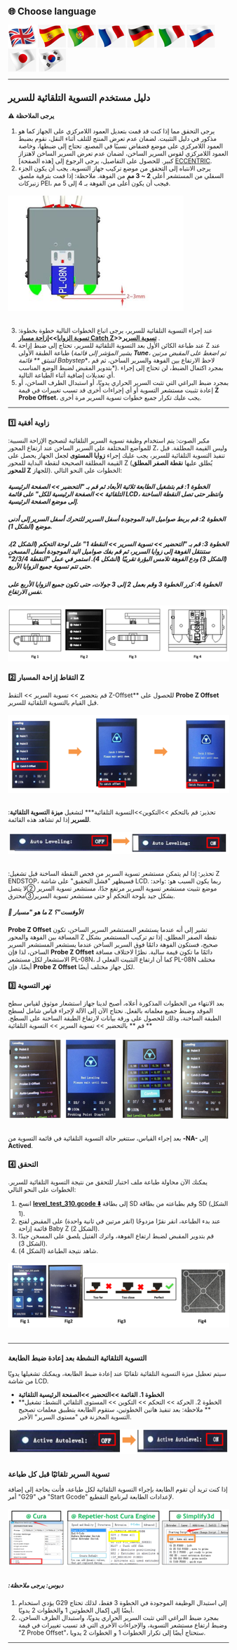 ﻿## <a id="choose-language">:globe_with_meridians: Choose language </a>
[![](../../lanpic/EN.png)](https://github.com/ZONESTAR3D/Z8P/blob/main/Z8P-MK2/2-Operation_Guide/Bed_Auto_Leveling/readme.md)
[![](../../lanpic/ES.png)](https://github.com/ZONESTAR3D/Z8P/blob/main/Z8P-MK2/2-Operation_Guide/Bed_Auto_Leveling/readme-es.md)
[![](../../lanpic/PT.png)](https://github.com/ZONESTAR3D/Z8P/blob/main/Z8P-MK2/2-Operation_Guide/Bed_Auto_Leveling/readme-pt.md)
[![](../../lanpic/FR.png)](https://github.com/ZONESTAR3D/Z8P/blob/main/Z8P-MK2/2-Operation_Guide/Bed_Auto_Leveling/readme-fr.md)
[![](../../lanpic/DE.png)](https://github.com/ZONESTAR3D/Z8P/blob/main/Z8P-MK2/2-Operation_Guide/Bed_Auto_Leveling/readme-de.md)
[![](../../lanpic/IT.png)](https://github.com/ZONESTAR3D/Z8P/blob/main/Z8P-MK2/2-Operation_Guide/Bed_Auto_Leveling/readme-it.md)
[![](../../lanpic/RU.png)](https://github.com/ZONESTAR3D/Z8P/blob/main/Z8P-MK2/2-Operation_Guide/Bed_Auto_Leveling/readme-ru.md)
[![](../../lanpic/JP.png)](https://github.com/ZONESTAR3D/Z8P/blob/main/Z8P-MK2/2-Operation_Guide/Bed_Auto_Leveling/readme-jp.md)
[![](../../lanpic/KR.png)](https://github.com/ZONESTAR3D/Z8P/blob/main/Z8P-MK2/2-Operation_Guide/Bed_Auto_Leveling/readme-kr.md)
<!-- [![](../../lanpic/SA.png)](https://github.com/ZONESTAR3D/Z8P/blob/main/Z8P-MK2/2-Operation_Guide/Bed_Auto_Leveling/readme-ar.md) -->

----
## دليل مستخدم التسوية التلقائية للسرير
#### :warning:  يرجى الملاحظة
1. يرجى التحقق مما إذا كنت قد قمت بتعديل العمود اللامركزي على الجهاز كما هو مذكور في دليل التثبيت. لضمان عدم تعرض المنتج للتلف أثناء النقل، نقوم بضبط العمود اللامركزي على موضع فضفاض نسبيًا في المصنع. تحتاج إلى ضبطها، وخاصة العمود اللامركزي لقوس السرير الساخن، لضمان عدم تعرض السرير الساخن لاهتزاز كبير. للحصول على التفاصيل، يرجى الرجوع إلى [هذه الصفحة] [ECCENTRIC].
2. يرجى الانتباه إلى التحقق من موضع تركيب جهاز التسوية. يجب أن يكون الجزء السفلي من المستشعر أعلى **2 ~ 3 مم** من الفوهة. ملاحظة: إذا قمت بترقية ملصق زنبركات PEI، فيجب أن يكون أعلى من الفوهة بـ 4 إلى 5 مم.
###### ![](./install.jpg)
3. عند إجراء التسوية التلقائية للسرير، يرجى اتباع الخطوات التالية خطوة بخطوة: **[تسوية الزوايا](#step1)>>[إزاحة مسبار Catch Z](#step2)>>[تسوية السرير](#step3)** .
4. عند طباعة الكائن الأول بعد التسوية التلقائية للسرير، تحتاج إلى ضبط إزاحة Z عند طباعة الطبقة الأولى (*يشير المؤشر إلى قائمة **Tune**، ثم اضغط على المقبض مرتين لتنبثق ** قائمة Babystep**، لاحظ الارتفاع بين الفوهة والسرير الساخن، ثم قم بتدوير المقبض لضبط الوضع المناسب*). بمجرد اكتمال الضبط، لن تحتاج إلى إجراء أي تعديلات إضافية أثناء الطباعة التالية.
5. بمجرد ضبط البراغي التي تثبت السرير الحراري يدويًا، أو استبدال الطرف الساخن، أو إعادة تثبيت مستشعر التسوية أو أي إجراءات أخرى قد تسبب تغييرات في قيمة **Z Probe Offset**، يجب عليك تكرار جميع خطوات تسوية السرير مرة أخرى.

-----
### <a id="step1">:one: زاوية أفقية</a>
:مكبر الصوت: يتم استخدام وظيفة تسوية السرير التلقائية لتصحيح الإزاحة النسبية للمواضع المختلفة على السرير الساخن عند ارتفاع المحور Z، وليس القيمة المطلقة. قبل تنفيذ التسوية التلقائية للسرير، يجب عليك إجراء **زوايا المستوى** لجعل الجهاز يحصل على القيمة المطلقة الصحيحة لنقطة البداية للمحور Z (يُطلق عليها **نقطة الصفر المطلق للمحور Z** للجهاز). الخطوات على النحو التالي:
##### الخطوة 1: قم بتشغيل الطابعة ثلاثية الأبعاد ثم قم بـ "التحضير >> الصفحة الرئيسية التلقائية >> الصفحة الرئيسية للكل" على قائمة LCD، وانتظر حتى تصل النقطة الساخنة إلى موضع الصفحة الرئيسية.
##### الخطوة 2: قم بربط صواميل اليد الموجودة أسفل السرير للتحرك أسفل السرير إلى أدنى موضع (الشكل 1).
##### الخطوة 3: قم بـ "التحضير >> تسوية السرير >> النقطة 1" على لوحة التحكم (الشكل 2)، ستنتقل الفوهة إلى زوايا السرير، ثم قم بفك صواميل اليد الموجودة أسفل المسخن (الشكل 3) ودع الفوهة تلامس البؤرة تقريبًا (الشكل 4). استمر في عمل "النقطة 2/3/4" حتى تتم تسوية جميع الزوايا الأربع.
##### الخطوة 4: كرر الخطوة 3 وقم بعمل 2 إلى 3 جولات، حتى تكون جميع الزوايا الأربع على نفس الارتفاع.
![](1.png)

### <a id="step2"> :two: التقاط إزاحة المسبار Z</a>
قم بتحضير >> تسوية السرير >> التقط Z-Offset** للحصول على **Probe Z Offset** قبل القيام بالتسوية التلقائية للسرير.
###### ![](3.png)
:تحذير: قم بالتحكم >>التكوين>>التسوية التلقائية*** لتشغيل **ميزة التسوية التلقائية للسرير** إذا لم تشاهد هذه القائمة.
###### ![](2.png)
:تحذير: إذا لم يتمكن مستشعر تسوية السرير من فحص النقطة الساخنة قبل تشغيل Z ENDSTOP، فسيظهر "فشل التحقيق" على شاشة LCD. ربما يكون السبب هو: :واحد: موضع تثبيت مستشعر تسوية السرير مرتفع جدًا، مستشعر تسوية السرير ②لا يتصل بشكل جيد بلوحة التحكم أو حتى مستشعر تسوية السرير③محترق.
##### :pushpin: ما هو "مسبار Z الأوفست"؟
**Probe Z Offset** تشير إلى أنه عندما يستشعر المستشعر السرير الساخن، تكون المسافة بين الفوهة والمحور Z نقطة الصفر المطلق.
إذا تم تركيب المستشعر بشكل صحيح، فستكون الفوهة دائمًا فوق السرير الساخن عندما يستشعر المستشعر السرير الساخن، لذا فإن **Probe Z Offset** دائمًا ما تكون قيمة سالبة. نظرًا لاختلاف مسافة الاستشعار لكل مستشعر PL-08N، كما أن ارتفاع التثبيت الفعلي لـ PL-08N مختلف أيضًا، فإن **Probe Z Offset** لكل جهاز مختلف أيضًا.

### <a id="step3"> :three: نهر التسوية</a>
بعد الانتهاء من الخطوات المذكورة أعلاه، أصبح لدينا جهاز استشعار موثوق لقياس سطح الموقد وضبط جميع معلماته بالفعل. نحتاج الآن إلى الآلة لإجراء قياس شامل لسطح الطبقة الساخنة، وذلك للحصول على ورقة بيانات لارتفاع الطبقة الساخنة على السطح.
قم ** بالتحضير >> تسوية السرير >> التسوية التلقائية **
###### ![](4.png)
بعد إجراء القياس، ستتغير حالة التسوية التلقائية في قائمة التسوية من **-NA-** إلى **Actived**.

### :four: التحقق
يمكنك الآن محاولة طباعة ملف اختبار للتحقق من نتيجة التسوية التلقائية للسرير. الخطوات على النحو التالي:
1. انسخ **[level_test_310.gcode :arrow_down:](./level_test_310.zip)** إلى بطاقة SD وقم بطباعته من بطاقة SD (الشكل 1).
2. عند بدء الطباعة، انقر نقرًا مزدوجًا (انقر مرتين في ثانية واحدة) على المقبض لفتح قائمة إزاحة Baby Z (الشكل 2).
3. قم بتدوير المقبض لضبط ارتفاع الفوهة، واترك الفتيل يلصق على المسخن جيدًا (الشكل 3).
4. شاهد نتيجة الطباعة (الشكل 4).
###### ![](5.png)

-----
### التسوية التلقائية النشطة بعد إعادة ضبط الطابعة
سيتم تعطيل ميزة التسوية التلقائية تلقائيًا عند إعادة ضبط الطابعة، ويمكنك تشغيلها يدويًا من شاشة LCD.
- **الخطوة 1. القائمة >>التحضير >>الصفحة الرئيسية التلقائية**
- **الخطوة 2. الحركة >> التحكم >> التكوين >> المستوى التلقائي النشط: تشغيل **
ملاحظة: بعد تنفيذ هاتين الخطوتين، ستقوم الطابعة بتطبيق معلمات تصحيح التسوية المخزنة في "مستوى السرير" الأخير.
###### ![](6.png)

### تسوية السرير تلقائيًا قبل كل طباعة
إذا كنت تريد أن تقوم الطابعة بإجراء التسوية التلقائية لكل طباعة، فأنت بحاجة إلى إضافة أمر "G29" في "Start Gcode" لإعدادات الطابعة لبرنامج التقطيع.
###### ![](7.png)
##### :دبوس: يرجى ملاحظة
1. يؤدي استخدام G29 إلى استبدال الوظيفة الموجودة في الخطوة 3 فقط، لذلك تحتاج أيضًا إلى إكمال الخطوتين 1 والخطوات 2 يدويًا.
2. بمجرد ضبط البراغي التي تثبت السرير الحراري يدويًا، واستبدال الطرف الساخن، وضبط ارتفاع مستشعر التسوية، والإجراءات الأخرى التي قد تسبب تغييرات في قيمة "Z Probe Offset"، ستحتاج أيضًا إلى تكرار الخطوات 1 و الخطوات 2 يدويا.

----

[ECCENTRIC]: https://github.com/ZONESTAR3D/Z8P/tree/main/Z8P-MK2/1-Installation_Guide#8-tune-the-eccentric-columns